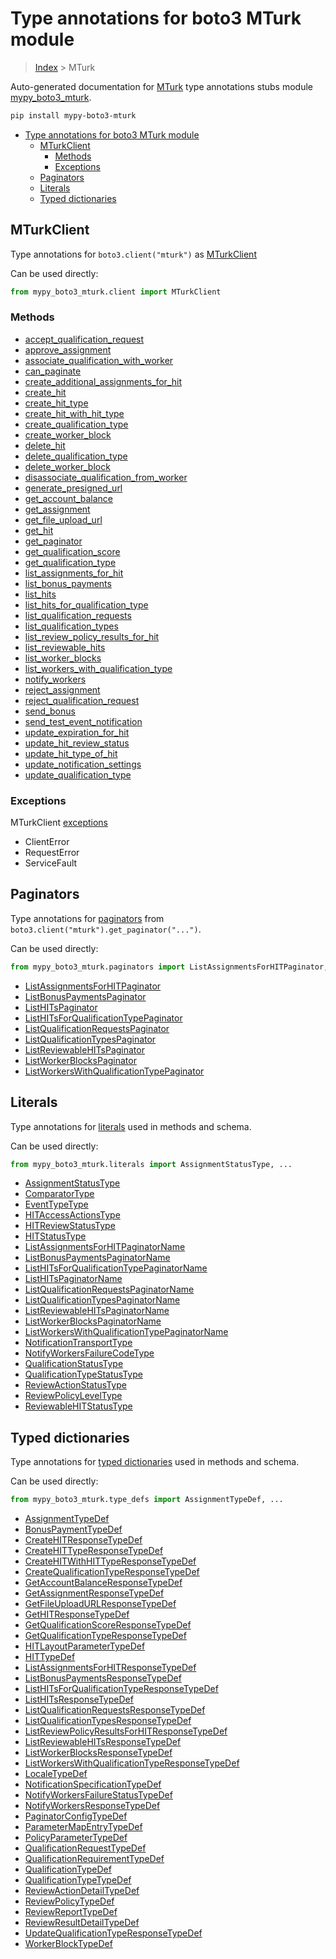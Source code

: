 # Type annotations for boto3 MTurk module

> [Index](..) > MTurk

Auto-generated documentation for
[MTurk](https://boto3.amazonaws.com/v1/documentation/api/1.17.76/reference/services/mturk.html#MTurk)
type annotations stubs module
[mypy_boto3_mturk](https://pypi.org/project/mypy-boto3-mturk/).

```bash
pip install mypy-boto3-mturk
```

- [Type annotations for boto3 MTurk module](#type-annotations-for-boto3-mturk-module)
  - [MTurkClient](#mturkclient)
    - [Methods](#methods)
    - [Exceptions](#exceptions)
  - [Paginators](#paginators)
  - [Literals](#literals)
  - [Typed dictionaries](#typed-dictionaries)

## MTurkClient

Type annotations for `boto3.client("mturk")` as [MTurkClient](./client.md)

Can be used directly:

```python
from mypy_boto3_mturk.client import MTurkClient
```

### Methods

- [accept_qualification_request](./client.md#accept_qualification_request)
- [approve_assignment](./client.md#approve_assignment)
- [associate_qualification_with_worker](./client.md#associate_qualification_with_worker)
- [can_paginate](./client.md#can_paginate)
- [create_additional_assignments_for_hit](./client.md#create_additional_assignments_for_hit)
- [create_hit](./client.md#create_hit)
- [create_hit_type](./client.md#create_hit_type)
- [create_hit_with_hit_type](./client.md#create_hit_with_hit_type)
- [create_qualification_type](./client.md#create_qualification_type)
- [create_worker_block](./client.md#create_worker_block)
- [delete_hit](./client.md#delete_hit)
- [delete_qualification_type](./client.md#delete_qualification_type)
- [delete_worker_block](./client.md#delete_worker_block)
- [disassociate_qualification_from_worker](./client.md#disassociate_qualification_from_worker)
- [generate_presigned_url](./client.md#generate_presigned_url)
- [get_account_balance](./client.md#get_account_balance)
- [get_assignment](./client.md#get_assignment)
- [get_file_upload_url](./client.md#get_file_upload_url)
- [get_hit](./client.md#get_hit)
- [get_paginator](./client.md#get_paginator)
- [get_qualification_score](./client.md#get_qualification_score)
- [get_qualification_type](./client.md#get_qualification_type)
- [list_assignments_for_hit](./client.md#list_assignments_for_hit)
- [list_bonus_payments](./client.md#list_bonus_payments)
- [list_hits](./client.md#list_hits)
- [list_hits_for_qualification_type](./client.md#list_hits_for_qualification_type)
- [list_qualification_requests](./client.md#list_qualification_requests)
- [list_qualification_types](./client.md#list_qualification_types)
- [list_review_policy_results_for_hit](./client.md#list_review_policy_results_for_hit)
- [list_reviewable_hits](./client.md#list_reviewable_hits)
- [list_worker_blocks](./client.md#list_worker_blocks)
- [list_workers_with_qualification_type](./client.md#list_workers_with_qualification_type)
- [notify_workers](./client.md#notify_workers)
- [reject_assignment](./client.md#reject_assignment)
- [reject_qualification_request](./client.md#reject_qualification_request)
- [send_bonus](./client.md#send_bonus)
- [send_test_event_notification](./client.md#send_test_event_notification)
- [update_expiration_for_hit](./client.md#update_expiration_for_hit)
- [update_hit_review_status](./client.md#update_hit_review_status)
- [update_hit_type_of_hit](./client.md#update_hit_type_of_hit)
- [update_notification_settings](./client.md#update_notification_settings)
- [update_qualification_type](./client.md#update_qualification_type)

### Exceptions

MTurkClient [exceptions](./client.md#exceptions)

- ClientError
- RequestError
- ServiceFault

## Paginators

Type annotations for [paginators](./paginators.md) from
`boto3.client("mturk").get_paginator("...")`.

Can be used directly:

```python
from mypy_boto3_mturk.paginators import ListAssignmentsForHITPaginator, ...
```

- [ListAssignmentsForHITPaginator](./paginators.md#listassignmentsforhitpaginator)
- [ListBonusPaymentsPaginator](./paginators.md#listbonuspaymentspaginator)
- [ListHITsPaginator](./paginators.md#listhitspaginator)
- [ListHITsForQualificationTypePaginator](./paginators.md#listhitsforqualificationtypepaginator)
- [ListQualificationRequestsPaginator](./paginators.md#listqualificationrequestspaginator)
- [ListQualificationTypesPaginator](./paginators.md#listqualificationtypespaginator)
- [ListReviewableHITsPaginator](./paginators.md#listreviewablehitspaginator)
- [ListWorkerBlocksPaginator](./paginators.md#listworkerblockspaginator)
- [ListWorkersWithQualificationTypePaginator](./paginators.md#listworkerswithqualificationtypepaginator)

## Literals

Type annotations for [literals](./literals.md) used in methods and schema.

Can be used directly:

```python
from mypy_boto3_mturk.literals import AssignmentStatusType, ...
```

- [AssignmentStatusType](./literals.md#assignmentstatustype)
- [ComparatorType](./literals.md#comparatortype)
- [EventTypeType](./literals.md#eventtypetype)
- [HITAccessActionsType](./literals.md#hitaccessactionstype)
- [HITReviewStatusType](./literals.md#hitreviewstatustype)
- [HITStatusType](./literals.md#hitstatustype)
- [ListAssignmentsForHITPaginatorName](./literals.md#listassignmentsforhitpaginatorname)
- [ListBonusPaymentsPaginatorName](./literals.md#listbonuspaymentspaginatorname)
- [ListHITsForQualificationTypePaginatorName](./literals.md#listhitsforqualificationtypepaginatorname)
- [ListHITsPaginatorName](./literals.md#listhitspaginatorname)
- [ListQualificationRequestsPaginatorName](./literals.md#listqualificationrequestspaginatorname)
- [ListQualificationTypesPaginatorName](./literals.md#listqualificationtypespaginatorname)
- [ListReviewableHITsPaginatorName](./literals.md#listreviewablehitspaginatorname)
- [ListWorkerBlocksPaginatorName](./literals.md#listworkerblockspaginatorname)
- [ListWorkersWithQualificationTypePaginatorName](./literals.md#listworkerswithqualificationtypepaginatorname)
- [NotificationTransportType](./literals.md#notificationtransporttype)
- [NotifyWorkersFailureCodeType](./literals.md#notifyworkersfailurecodetype)
- [QualificationStatusType](./literals.md#qualificationstatustype)
- [QualificationTypeStatusType](./literals.md#qualificationtypestatustype)
- [ReviewActionStatusType](./literals.md#reviewactionstatustype)
- [ReviewPolicyLevelType](./literals.md#reviewpolicyleveltype)
- [ReviewableHITStatusType](./literals.md#reviewablehitstatustype)

## Typed dictionaries

Type annotations for [typed dictionaries](./type_defs.md) used in methods and
schema.

Can be used directly:

```python
from mypy_boto3_mturk.type_defs import AssignmentTypeDef, ...
```

- [AssignmentTypeDef](./type_defs.md#assignmenttypedef)
- [BonusPaymentTypeDef](./type_defs.md#bonuspaymenttypedef)
- [CreateHITResponseTypeDef](./type_defs.md#createhitresponsetypedef)
- [CreateHITTypeResponseTypeDef](./type_defs.md#createhittyperesponsetypedef)
- [CreateHITWithHITTypeResponseTypeDef](./type_defs.md#createhitwithhittyperesponsetypedef)
- [CreateQualificationTypeResponseTypeDef](./type_defs.md#createqualificationtyperesponsetypedef)
- [GetAccountBalanceResponseTypeDef](./type_defs.md#getaccountbalanceresponsetypedef)
- [GetAssignmentResponseTypeDef](./type_defs.md#getassignmentresponsetypedef)
- [GetFileUploadURLResponseTypeDef](./type_defs.md#getfileuploadurlresponsetypedef)
- [GetHITResponseTypeDef](./type_defs.md#gethitresponsetypedef)
- [GetQualificationScoreResponseTypeDef](./type_defs.md#getqualificationscoreresponsetypedef)
- [GetQualificationTypeResponseTypeDef](./type_defs.md#getqualificationtyperesponsetypedef)
- [HITLayoutParameterTypeDef](./type_defs.md#hitlayoutparametertypedef)
- [HITTypeDef](./type_defs.md#hittypedef)
- [ListAssignmentsForHITResponseTypeDef](./type_defs.md#listassignmentsforhitresponsetypedef)
- [ListBonusPaymentsResponseTypeDef](./type_defs.md#listbonuspaymentsresponsetypedef)
- [ListHITsForQualificationTypeResponseTypeDef](./type_defs.md#listhitsforqualificationtyperesponsetypedef)
- [ListHITsResponseTypeDef](./type_defs.md#listhitsresponsetypedef)
- [ListQualificationRequestsResponseTypeDef](./type_defs.md#listqualificationrequestsresponsetypedef)
- [ListQualificationTypesResponseTypeDef](./type_defs.md#listqualificationtypesresponsetypedef)
- [ListReviewPolicyResultsForHITResponseTypeDef](./type_defs.md#listreviewpolicyresultsforhitresponsetypedef)
- [ListReviewableHITsResponseTypeDef](./type_defs.md#listreviewablehitsresponsetypedef)
- [ListWorkerBlocksResponseTypeDef](./type_defs.md#listworkerblocksresponsetypedef)
- [ListWorkersWithQualificationTypeResponseTypeDef](./type_defs.md#listworkerswithqualificationtyperesponsetypedef)
- [LocaleTypeDef](./type_defs.md#localetypedef)
- [NotificationSpecificationTypeDef](./type_defs.md#notificationspecificationtypedef)
- [NotifyWorkersFailureStatusTypeDef](./type_defs.md#notifyworkersfailurestatustypedef)
- [NotifyWorkersResponseTypeDef](./type_defs.md#notifyworkersresponsetypedef)
- [PaginatorConfigTypeDef](./type_defs.md#paginatorconfigtypedef)
- [ParameterMapEntryTypeDef](./type_defs.md#parametermapentrytypedef)
- [PolicyParameterTypeDef](./type_defs.md#policyparametertypedef)
- [QualificationRequestTypeDef](./type_defs.md#qualificationrequesttypedef)
- [QualificationRequirementTypeDef](./type_defs.md#qualificationrequirementtypedef)
- [QualificationTypeDef](./type_defs.md#qualificationtypedef)
- [QualificationTypeTypeDef](./type_defs.md#qualificationtypetypedef)
- [ReviewActionDetailTypeDef](./type_defs.md#reviewactiondetailtypedef)
- [ReviewPolicyTypeDef](./type_defs.md#reviewpolicytypedef)
- [ReviewReportTypeDef](./type_defs.md#reviewreporttypedef)
- [ReviewResultDetailTypeDef](./type_defs.md#reviewresultdetailtypedef)
- [UpdateQualificationTypeResponseTypeDef](./type_defs.md#updatequalificationtyperesponsetypedef)
- [WorkerBlockTypeDef](./type_defs.md#workerblocktypedef)
